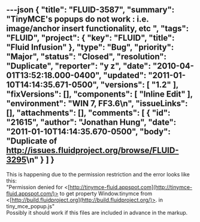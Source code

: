 ---json
{
  "title": "FLUID-3587",
  "summary": "TinyMCE's popups do not work : i.e. image/anchor insert functionality, etc ",
  "tags": "FLUID",
  "project": {
    "key": "FLUID",
    "title": "Fluid Infusion"
  },
  "type": "Bug",
  "priority": "Major",
  "status": "Closed",
  "resolution": "Duplicate",
  "reporter": "y z",
  "date": "2010-04-01T13:52:18.000-0400",
  "updated": "2011-01-10T14:14:35.671-0500",
  "versions": [
    "1.2"
  ],
  "fixVersions": [],
  "components": [
    "Inline Edit"
  ],
  "environment": "WIN 7, FF3.6\n",
  "issueLinks": [],
  "attachments": [],
  "comments": [
    {
      "id": "21615",
      "author": "Jonathan Hung",
      "date": "2011-01-10T14:14:35.670-0500",
      "body": "Duplicate of <http://issues.fluidproject.org/browse/FLUID-3295>\n"
    }
  ]
}
---
This is happening due to the permission restriction and the error looks like this:\
"Permission denied for <[http://tinymce-fluid.appspot.com](http://tinymce-fluid.appspot.com/)> to get property Window\.tinymce from <[http://build.fluidproject.org](http://build.fluidproject.org/)>. in tiny\_mce\_popup.js"\
Possibly it should work if this files are included in advance in the markup.

        